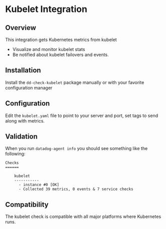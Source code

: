 # Kubelet Integration

## Overview

This integration gets Kubernetes metrics from kubelet

* Visualize and monitor kubelet stats
* Be notified about kubelet failovers and events.

## Installation

Install the `dd-check-kubelet` package manually or with your favorite configuration manager

## Configuration

Edit the `kubelet.yaml` file to point to your server and port, set tags to send along with metrics.

## Validation

When you run `datadog-agent info` you should see something like the following:

    Checks
    ======

        kubelet
        -----------
          - instance #0 [OK]
          - Collected 39 metrics, 0 events & 7 service checks

## Compatibility

The kubelet check is compatible with all major platforms where Kubernetes runs.
